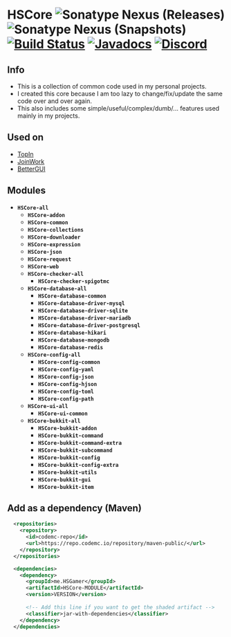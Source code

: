 # HSCore ![Sonatype Nexus (Releases)](https://img.shields.io/nexus/r/me.HSGamer/HSCore?color=green&label=release&nexusVersion=3&server=https%3A%2F%2Frepo.codemc.io) ![Sonatype Nexus (Snapshots)](https://img.shields.io/nexus/s/me.HSGamer/HSCore?color=green&label=snapshot&server=https%3A%2F%2Frepo.codemc.io) [![Build Status](https://ci.codemc.io/job/HSGamer/job/HSCore/badge/icon)](https://ci.codemc.io/job/HSGamer/job/HSCore/) [![Javadocs](https://img.shields.io/badge/javadocs-link-green)](https://hsgamer.github.io/HSCore/) [![Discord](https://img.shields.io/discord/660795353037144064)](https://discord.gg/9m4GdFD)
## Info
* This is a collection of common code used in my personal projects.
* I created this core because I am too lazy to change/fix/update the same code over and over again.
* This also includes some simple/useful/complex/dumb/... features used mainly in my projects.
## Used on
* [TopIn](https://github.com/TopIn-MC/TopIn)
* [JoinWork](https://github.com/HSGamer/JoinWork/)
* [BetterGUI](https://github.com/BetterGUI-MC/BetterGUI)
## Modules
* **`HSCore-all`**
  * **`HSCore-addon`**
  * **`HSCore-common`**
  * **`HSCore-collections`**
  * **`HSCore-downloader`**
  * **`HSCore-expression`**
  * **`HSCore-json`**
  * **`HSCore-request`**
  * **`HSCore-web`**
  * **`HSCore-checker-all`**
    * **`HSCore-checker-spigotmc`**
  * **`HSCore-database-all`**
    * **`HSCore-database-common`**
    * **`HSCore-database-driver-mysql`**
    * **`HSCore-database-driver-sqlite`**
    * **`HSCore-database-driver-mariadb`**
    * **`HSCore-database-driver-postgresql`**
    * **`HSCore-database-hikari`**
    * **`HSCore-database-mongodb`**
    * **`HSCore-database-redis`**
  * **`HSCore-config-all`**
    * **`HSCore-config-common`**
    * **`HSCore-config-yaml`**
    * **`HSCore-config-json`**
    * **`HSCore-config-hjson`**
    * **`HSCore-config-toml`**
    * **`HSCore-config-path`**
  * **`HSCore-ui-all`**
    * **`HSCore-ui-common`**
  * **`HSCore-bukkit-all`**
    * **`HSCore-bukkit-addon`**
    * **`HSCore-bukkit-command`**
    * **`HSCore-bukkit-command-extra`**
    * **`HSCore-bukkit-subcommand`**
    * **`HSCore-bukkit-config`**
    * **`HSCore-bukkit-config-extra`**
    * **`HSCore-bukkit-utils`**
    * **`HSCore-bukkit-gui`**
    * **`HSCore-bukkit-item`**
## Add as a dependency (Maven)
```xml
  <repositories>
    <repository>
      <id>codemc-repo</id>
      <url>https://repo.codemc.io/repository/maven-public/</url>
    </repository>
  </repositories>

  <dependencies>
    <dependency>
      <groupId>me.HSGamer</groupId>
      <artifactId>HSCore-MODULE</artifactId>
      <version>VERSION</version>
      
      <!-- Add this line if you want to get the shaded artifact -->
      <classifier>jar-with-dependencies</classifier>
    </dependency>
  </dependencies>
```
